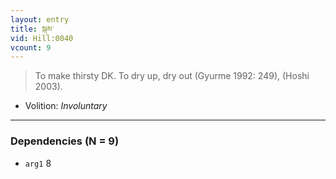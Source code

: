 ```yaml
---
layout: entry
title: སྐམ་
vid: Hill:0040
vcount: 9
---
```

> To make thirsty DK\. To dry up, dry out (Gyurme 1992: 249), (Hoshi 2003)\.

* Volition: _Involuntary_

---

### Dependencies (N = 9)
* `arg1` 8
